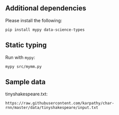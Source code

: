 ## Additional dependencies

Please install the following:

```
pip install mypy data-science-types
```

## Static typing

Run with `mypy`:

```
mypy src/mymm.py
```

## Sample data

tinyshakespeare.txt:

```
https://raw.githubusercontent.com/karpathy/char-rnn/master/data/tinyshakespeare/input.txt
```
